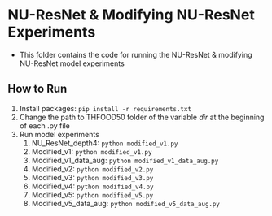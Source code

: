 # NU-ResNet & Modifying NU-ResNet Experiments
- This folder contains the code for running the NU-ResNet & modifying NU-ResNet model experiments

## How to Run
1. Install packages: `pip install -r requirements.txt`
2. Change the path to THFOOD50 folder of the variable *dir* at the beginning of each .py file
3. Run model experiments
	1. NU_ResNet_depth4: `python modified_v1.py`
	2. Modified_v1: `python modified_v1.py`
	3. Modified_v1_data_aug: `python modified_v1_data_aug.py`
	4. Modified_v2: `python modified_v2.py`
	5. Modified_v3: `python modified_v3.py`
	6. Modified_v4: `python modified_v4.py`
	7. Modified_v5: `python modified_v5.py`
	8. Modified_v5_data_aug: `python modified_v5_data_aug.py`
